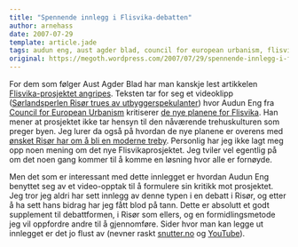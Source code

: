 ```yaml
---
title: "Spennende innlegg i Flisvika-debatten"
author: arnehass
date: 2007-07-29
template: article.jade
tags: audun eng, aust agder blad, council for european urbanism, flisvika, snutter.no, youtube
original: https://megoth.wordpress.com/2007/07/29/spennende-innlegg-i-flisvika-debatten/
---
```


<p>For dem som følger Aust Agder Blad har man kanskje lest artikkelen <a href="http://www.austagderblad.no/lokale_nyheter/article2898981.ece">Flisvika-prosjektet angripes</a>. Teksten tar for seg et videoklipp (<a href="http://www.snutter.no/app/viewMovie.action?id=7764">Sørlandsperlen Risør trues av utbyggerspekulanter</a>) hvor Audun Eng fra <a href="http://www.ceunet.org/">Council for European Urbanism</a> kritiserer <a href="http://www.austagderblad.no/lokale_nyheter/article2867239.ece">de nye planene for Flisvika</a>. Han mener at prosjektet ikke tar hensyn til den nåværende trehuskulturen som preger byen. Jeg lurer da også på hvordan de nye planene er overens med <a href="http://www.byggskolen.no/fullstory.aspx?m=33&amp;amid=7017">ønsket Risør har om å bli en moderne treby</a>. Personlig har jeg ikke lagt meg opp noen mening om det nye Flisvikaprosjektet. Jeg tviler vel egentlig på om det noen gang kommer til å komme en løsning hvor alle er fornøyde.</p>
<p>Men det som er interessant med dette innlegget er hvordan Audun Eng benyttet seg av et video-opptak til å formulere sin kritikk mot prosjektet. Jeg tror jeg aldri har sett innlegg av denne typen i en debatt i Risør, og etter å ha sett hans bidrag har jeg fått blod på tann. Dette er absolutt et godt supplement til debattformen, i Risør som ellers, og en formidlingsmetode jeg vil oppfordre andre til å gjennomføre. Sider hvor man kan legge ut innlegget er det jo flust av (nevner raskt <a href="http://snutter.no/">snutter.no</a> og <a href="http://www.youtube.com/">YouTube</a>).</p>
